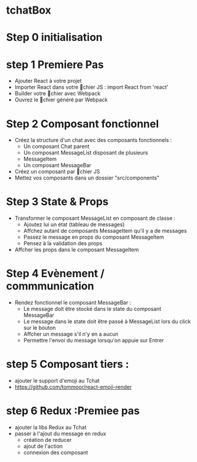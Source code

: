 # tchatBox
 

# Step 0  initialisation

# step 1 Premiere Pas
- Ajouter React à votre projet 
- Importer React dans votre 􀁾chier JS : import React from 'react'
- Builder votre 􀁾chier avec Webpack
- Ouvrez le 􀁾chier généré par Webpack


# Step 2 Composant fonctionnel
- Créez la structure d'un chat avec des composants fonctionnels :
    - Un composant Chat parent
    - Un composant MessageList disposant de plusieurs
    - MessageItem
    - Un composant MessageBar
- Créez un composant par 􀁾chier JS
- Mettez vos composants dans un dossier "src/components"


# Step 3 State & Props
- Transformer le composant MessageList en composant de classe :
    - Ajoutez lui un état (tableau de messages)
    - Affchez autant de composants MessageItem qu'il y a de messages
    - Passez le message en props du composant MessageItem
    - Pensez à la validation des props
- Affcher les props dans le composant MessageItem

# Step 4  Evènement / commmunication
- Rendez fonctionnel le composant MessageBar :
    - Le message doit être stocké dans le state du composant MessageBar
    - Le message dans le state doit être passé à MessageList lors du click sur le bouton
    - Affcher un message s'il n'y en a aucun
    - Permettre l'envoi du message lorsqu'on appuie sur Entrer

# step 5 Composant tiers : 
- ajouter le support d'emoji au Tchat
- https://github.com/tommoor/react-emoji-render 

# step 6 Redux :Premiee pas
- ajouter la libs Redux au Tchat
- passer à l'ajout du message en redux
    - création de reducer
    - ajout de l'action
    - connexion des composant